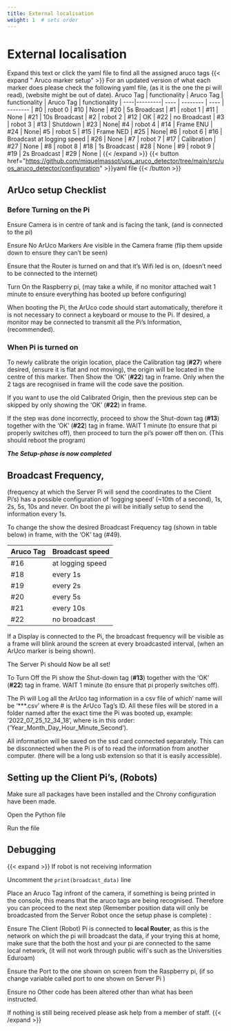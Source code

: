 ```yaml
---
title: External localisation
weight: 1  # sets order
---
```


# External localisation

Expand this text or click the yaml file to find all the assigned aruco tags
{{< expand " Aruco marker setup" >}}
For an updated version of what each marker does please check the following yaml file, (as it is the one the pi will read), (website might be out of date).
Aruco Tag        | functionality | Aruco Tag | functionality | Aruco Tag | functionality |
----|---------| ---- | -------- | ---- | -------- |
#0 | robot 0 | #10 | None | #20 | 5s Broadcast |
#1 | robot 1 | #11 | None | #21 | 10s Broadcast |
#2 | robot 2 | #12 | OK | #22 | no Broadcast |
#3 | robot 3 | #13 | Shutdown | #23 | None|
#4 | robot 4 | #14 | Frame ENU | #24 | None|
#5 | robot 5 | #15 | Frame NED | #25 | None|
#6 | robot 6 | #16 | Broadcast at logging speed | #26 | None |
#7 | robot 7 | #17 | Calibration | #27 | None |
#8 | robot 8 | #18 | 1s Broadcast | #28 | None |
#9 | robot 9 | #19 | 2s Broadcast | #29 | None |
{{< /expand >}}
{{< button href="https://github.com/miquelmassot/uos_aruco_detector/tree/main/src/uos_aruco_detector/configuration" >}}yaml file
{{< /button >}}


## ArUco setup Checklist

### Before Turning on the Pi

Ensure Camera is in centre of tank and is facing the tank, (and is connected to the pi)

Ensure No ArUco Markers Are visible in the Camera frame (flip them upside down to ensure they can’t be seen)

Ensure that the Router is turned on and that it’s Wifi led is on, (doesn’t need to be connected to the internet)

Turn On the Raspberry pi, (may take a while, if no monitor attached wait 1 minute to ensure everything has booted up before configuring)



When booting the Pi, the ArUco code should start automatically, therefore it is not necessary to connect a keyboard or mouse to the Pi. If desired, a monitor may be connected to transmit all the Pi’s Information, (recommended).



### When Pi is turned on

To newly calibrate the origin location, place the Calibration tag (**#27**) where desired, (ensure it is flat and not moving), the origin will be located in the centre of this marker. Then Show the ‘OK’ (**#22**) tag in frame. Only when the 2 tags are recognised in frame will the code save the position.

If you want to use the old Calibrated Origin, then the previous step can be skipped by only showing the ‘OK’ (**#22**) in frame.

If the step was done incorrectly, proceed to show the Shut-down tag (**#13**) together with the ‘OK’ (**#22**) tag in frame. WAIT 1 minute (to ensure that pi properly switches off), then proceed to turn the pi’s power off then on. (This should reboot the program)

***The Setup-phase is now completed***

## Broadcast Frequency,
(frequency at which the Server Pi will send the coordinates to the Client Pi’s) has a possible configuration of ‘logging speed’ (~10th of a second), 1s, 2s, 5s, 10s and never. On boot the pi will be initially setup to send the information every 1s.

To change the show the desired Broadcast Frequency tag (shown in table below) in frame, with the ‘OK’ tag (#49).

Aruco Tag        | Broadcast speed  |
--------------------|---------|
#16 | at logging speed |
#18 |     every 1s     |
#19 |     every 2s     |
#20 |     every 5s     |
#21 |     every 10s    |
#22 |   no broadcast   |

If a Display is connected to the Pi, the broadcast frequency will be visible as a frame will blink around the screen at every broadcasted interval, (when an ArUco marker is being shown).

The Server Pi should Now be all set!

To Turn Off the Pi show the Shut-down tag (**#13**) together with the ‘OK’ (**#22**) tag in frame. WAIT 1 minute (to ensure that pi properly switches off).  

The Pi will Log all the ArUco tag information in a csv file of which’ name will be ‘***.csv’ where # is the ArUco Tag’s ID. All these files will be stored in a folder named after the exact time the Pi was booted up, example: ‘2022_07_25_12_34_18’, where is in this order: (‘Year_Month_Day_Hour_Minute_Second’).  

All information will be saved on the ssd card connected separately. This can be disconnected when the Pi is of to read the information from another computer. (there will be a long usb extension so that it is easily accessible).



## Setting up the Client Pi’s, (Robots)

Make sure all packages have been installed and the Chrony configuration have been made.

Open the Python file  

Run the file  









## Debugging
{{< expand  >}}
If robot is not receiving information

Uncomment the `print(broadcast_data)` line

Place an Aruco Tag infront of the camera, if something is being printed in the console, this means that the aruco tags are being recognised. Therefore you can proceed to the next step (Remember position data will only be broadcasted from the Server Robot once the setup phase is complete) :

Ensure The Client (Robot) Pi is connected to **local Router**, as this is the network on which the pi will broadcast the data, if your trying this at home, make sure that the both the host and your pi are connected to the same local network, (it will not work through public wifi's such as the Universities Eduroam)

Ensure the Port to the one shown on screen from the Raspberry pi, (if so change variable called port to one shown on Server Pi )

Ensure no Other code has been altered other than what has been instructed.  

If nothing is still being received please ask help from a member of staff.
{{< /expand >}}
